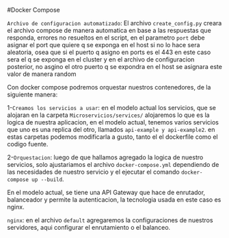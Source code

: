 #Docker Compose




`Archivo de configuracion automatizado`: El archivo 
`create_config.py` creara el archivo compose de manera automatica en base a las respuestas que responda, errores no resueltos en el script, en el parametro `port` debe asignar el port que quiere q se exponga en el host si no lo hace sera aleatoria, osea que si el puerto q asigno en ports es el 443 en este caso sera el q se exponga en el cluster y en el archivo de configuracion posterior, no asgino el otro puerto q se expondra en el host se asignara este valor de manera random



Con docker compose podremos orquestar nuestros contenedores, de la siguiente manera:

1-`Creamos los servicios a usar`: en el modelo actual los servicios, que se alojaran en la carpeta `Microservicios/services/` alojaremos lo que es la logica de nuestra aplicacion, en el modelo actual, tenemos varios servicios que uno es una replica del otro, llamados `api-example y api-example2`.
en estas carpetas podemos modificarla a gusto, tanto el el dockerfile como el codigo fuente.

2-`Orquestacion`: luego de que hallamos agregado la logica de nuestro servicios, solo ajustariamos el archivo `docker-compose.yml` dependiendo de las necesidades de nuestro servicio y el ejecutar el comando `docker-compose up --build`.

En el modelo actual, se tiene una API Gateway que hace de enrutador, balanceador y permite la autenticacion, la tecnologia usada en este caso es nginx.

`nginx`: en el archivo `default` agregaremos la configuraciones de nuestros servidores, aqui configurar el enrutamiento o el balanceo.